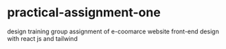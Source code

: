 # practical-assignment-one
design training group assignment of e-coomarce website front-end design with react js and tailwind 
